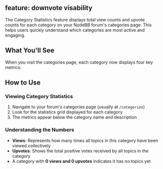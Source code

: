 ## feature: downvote visability 

The Category Statistics feature displays total view counts and upvote counts for each category on your NodeBB forum's categories page. This helps users quickly understand which categories are most active and engaging.

## What You'll See

When you visit the categories page, each category now displays four key metrics:


## How to Use

### Viewing Category Statistics

1. Navigate to your forum's categories page (usually at `/categories`)
2. Look for the statistics grid displayed for each category
3. The metrics appear below the category name and description

### Understanding the Numbers

- **Views**: Represents how many times all topics in this category have been viewed collectively
- **Upvotes**: Shows the total positive votes received by all topics in the category
- A category with **0 views and 0 upvotes** indicates it has no topics yet